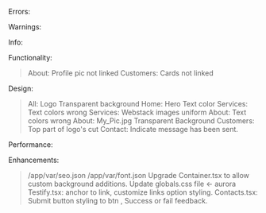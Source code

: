 Errors:

Warnings:

Info:


Functionality:
   > About:       Profile pic not linked
   > Customers:   Cards not linked

Design:
   > All:         Logo Transparent background
   > Home: Hero   Text color
   > Services:    Text colors wrong
   > Services:    Webstack images uniform
   > About:       Text colors wrong
   > About:       My_Pic.jpg Transparent Background
   > Customers:   Top part of logo's cut
   > Contact:     Indicate message has been sent.

Performance:



Enhancements:
   > /app/var/seo.json
   > /app/var/font.json
   > Upgrade Container.tsx to allow custom background additions.
   > Update globals.css file <- aurora
   > Testify.tsx: anchor to link, customize links option styling.
   > Contacts.tsx: Submit button styling to btn , Success or fail feedback.
   